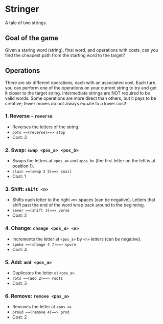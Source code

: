 # Stringer
A tale of two strings.
## Goal of the game
Given a staring word (string), final word, and operations with costs, can you find the cheapest path from the starting word to the target?
## Operations
There are six different operations, each with an associated cost. Each turn, you can perform one of the operations on your current string to try and get it closer to the target string. Intermediate strings are NOT required to be valid words. Some operations are more direct than others, but it pays to be creative; fewer moves do not always equate to a lower cost!
### 1. Reverse - `reverse`
- Reverses the letters of the string.
-  `pots ==(reverse)==> stop`
- Cost: 3
### 2. Swap: `swap <pos_a> <pos_b>`
- Swaps the letters at `<pos_a>` and `<pos_b>` (the first letter on the left is at position 1).
- `slain ==(swap 2 5)==> snail`
- Cost: 1
### 3. Shift: `shift <n>`
- Shifts each letter to the right `<n>` spaces (can be negative). Letters that shift past the end of the word wrap back around to the beginning.
- `sever ==(shift 3)==> verse`
- Cost: 2
### 4. Change: `change <pos_a> <n>`
- Increments the letter at `<pos_a>` by `<n>` letters (can be negative).
- `spoke ==(change 4 7)==> spore`
- Cost: 4
### 5. Add: `add <pos_a>`
- Duplicates the letter at `<pos_a>`.
- `rots ==(add 2)==> roots`
- Cost: 3
### 6. Remove: `remove <pos_a>`
- Removes the letter at `<pos_a>`
- `proud ==(remove 4)==> prod`
- Cost: 2
